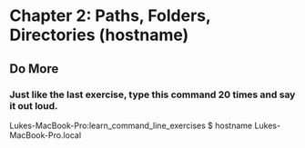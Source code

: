 # Chapter 2: Paths, Folders, Directories (hostname)

## Do More

### Just like the last exercise, type this command 20 times and say it out loud.

Lukes-MacBook-Pro:learn_command_line_exercises $ hostname
Lukes-MacBook-Pro.local
